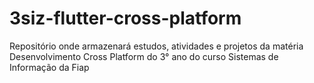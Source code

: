# 3siz-flutter-cross-platform
Repositório onde armazenará estudos, atividades e projetos da matéria Desenvolvimento Cross Platform do 3° ano do curso Sistemas de Informação da Fiap
